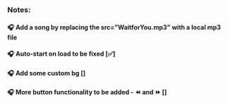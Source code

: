 ### Notes:

#### 🎧 Add a song by replacing the src="WaitforYou.mp3" with a local mp3 file

#### 🎧 Auto-start on load to be fixed [✅]

#### 🎧 Add some custom bg []

#### 🎧 More button functionality to be added - ⏪ and ⏩ []
